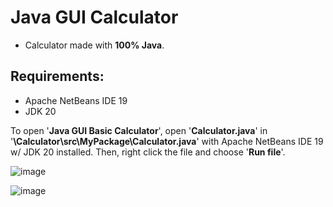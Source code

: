 # Java GUI Calculator
- Calculator made with **100% Java**.

## Requirements:
- Apache NetBeans IDE 19
- JDK 20

To open '**Java GUI Basic Calculator**', open '**Calculator.java**' in '**\Calculator\src\MyPackage\Calculator.java**' with Apache NetBeans IDE 19 w/ JDK 20 installed. Then, right click the file and choose '**Run file**'.

![image](https://github.com/LeeGoTanDump/-l-l-t-r/assets/150200964/5511cf24-e0b4-40e5-8cf6-f38cf456b098)

![image](https://github.com/LeeGoTanDump/-l-l-t-r/assets/150200964/c0714ff0-7717-4d08-91df-9b57e8138296)

